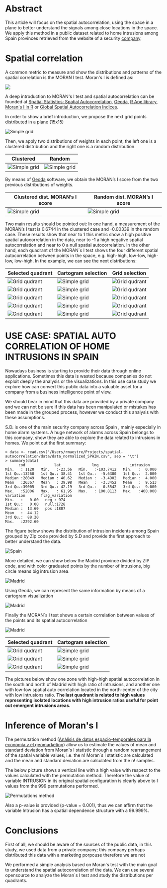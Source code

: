 Abstract
========

This article will focus on the spatial autocorrelation, using the space in a plane to better understand the signals among close locations in the space. We apply this method in a public dataset related to home intrusions among Spain provinces retrieved from the website of a security [company](http://www.conseguridad.org/cp/).




Spatial correlation
===================
A common metric to measure and show the distributions and patterns of the spatial correlation is the MORAN I test. Moran's I is defined as:

![](http://upload.wikimedia.org/math/2/c/9/2c9a9580448f41debc44790e9b5e2031.png)

A deep introduction to MORAN's I test and spatial autocorrelation can be founded at [Spatial Statistics: Spatial Autocorrelation][], [Geoda][], [R Ape library][],  [Moran's I in R][] or [Global Spatial Autocorrelation Indices][].

In order to show a brief introduction, we propose the next grid points distributed in a plane (15x15)

![Simple grid](../master/img/grid_clusteredMapNewFrame.png?raw=true "Simple grid")

Then, we apply two distributions of weights in each point, the left one is a clustered distribution and the right one is a random distribution.

Clustered | Random |
----------|----------|
![Simple grid](../master/img/grid_clusteredCartogramNewFrame.png?raw=true "Simple grid") | ![Simple grid](../master/img/grid_randomCartogramNewFrame.png?raw=true "Simple grid")  |

By means of [Geoda][] software, we obtain the MORAN’s I score from the two previous distributions of weights.


Clustered dist. MORAN’s I score | Random dist. MORAN’s I score |
----------|----------|
![Simple grid](../master/img/grid_clusteredLisaScatterPlotFrame.png?raw=true "Simple grid") | ![Simple grid](../master/img/grid_randomLisaScatterPlotFrame.png?raw=true "Simple grid")  |


Two main results should be pointed out: In one hand,  a measurement of the MORAN’s I test is 0.6744 in the clustered case and -0.00339 in the random case. These results show that near to 1 this metric show a high positive spatial autocorrelation in the data, near to -1 a high negative spatial autocorrelation and near to 0 a null spatial autocorrelation. In the other hand, each quadrant of the MORAN`s I test shows the four different spatial autocorrelation between points in the space, e.g. high-high, low-low, high-low, low-high.
In the example, we can see the next distributions:


Selected quadrant | Cartogram selection | Grid selection |
----------|----------|----------|
![Grid qudrant](../master/img/grid/quadrant1/grid_clusteredLisaScatterPlotFrame.png?raw=true "Grid qudrant") | ![Simple grid](../master/img/grid/quadrant1/grid_clusteredCartogramNewFrame.png?raw=true "Grid qudrant") | ![Grid qudrant](../master/img/grid/quadrant1/grid_clusteredMapNewFrame.png?raw=true "Grid qudrant") |
![Grid qudrant](../master/img/grid/quadrant2/grid_clusteredLisaScatterPlotFrame.png?raw=true "Grid qudrant") | ![Simple grid](../master/img/grid/quadrant2/grid_clusteredCartogramNewFrame.png?raw=true "Grid qudrant") | ![Grid qudrant](../master/img/grid/quadrant2/grid_clusteredMapNewFrame.png?raw=true "Grid qudrant") |
![Grid qudrant](../master/img/grid/quadrant3/grid_clusteredLisaScatterPlotFrame.png?raw=true "Grid qudrant") | ![Simple grid](../master/img/grid/quadrant3/grid_clusteredCartogramNewFrame.png?raw=true "Grid qudrant") | ![Grid qudrant](../master/img/grid/quadrant3/grid_clusteredMapNewFrame.png?raw=true "Grid qudrant") |
![Grid qudrant](../master/img/grid/quadrant4/grid_clusteredLisaScatterPlotFrame.png?raw=true "Grid qudrant") | ![Simple grid](../master/img/grid/quadrant4/grid_clusteredCartogramNewFrame.png?raw=true "Grid qudrant") | ![Grid qudrant](../master/img/grid/quadrant4/grid_clusteredMapNewFrame.png?raw=true "Grid qudrant") |
![Grid qudrant](../master/img/grid/quadrant5/grid_clusteredLisaScatterPlotFrame.png?raw=true "Grid qudrant") | ![Simple grid](../master/img/grid/quadrant5/grid_clusteredCartogramNewFrame.png?raw=true "Grid qudrant") | ![Grid qudrant](../master/img/grid/quadrant5/grid_clusteredMapNewFrame.png?raw=true "Grid qudrant") |



USE CASE: SPATIAL AUTO CORRELATION OF HOME INTRUSIONS IN SPAIN
==============================================================
Nowadays business is starting to provide their data through online applications. Sometimes this data is wasted because companies do not exploit deeply the analysis or the visualizations. 
In this use case study we explore how can convert this public data into a valuable asset for a company from a business intelligence point of view. 

We should bear in mind that this data are provided by a private company and we can not be sure if this data has been manipulated or mistakes has been made in the grouped process, however we conduct this analysis with these assumptions.

S.D. is one of the main security company across Spain , mainly especially in home alarm systems. A huge network of alarms across Spain belongs to this company, show they are able to explore the data related to intrusions in homes. 
We point out the first summary:

    > data <- read.csv("/Users/rmaestre/Projects/spatial-autocorrelation/data/data_normalized_SPAIN.csv", sep = "\t")
    > summary(data)
          cod             lat              lng              intrusion      
    Min.   : 1120   Min.   :-23.56   Min.   :-103.7412   Min.   :  0.000  
    1st Qu.:13260   1st Qu.: 38.41   1st Qu.:  -5.6300   1st Qu.:  2.000  
    Median :28049   Median : 40.62   Median :  -3.4902   Median :  4.000  
    Mean   :26367   Mean   : 39.98   Mean   :  -3.3452   Mean   :  9.513  
    3rd Qu.:39005   3rd Qu.: 42.19   3rd Qu.:  -0.5542   3rd Qu.:  9.000  
    Max.   :52006   Max.   : 61.95   Max.   : 100.8113   Max.   :400.000  
    variation       flag_variation
    Min.   :   0.00   neg : 974     
    1st Qu.:   0.00   null:1728     
    Median :  13.60   pos :1807     
    Mean   :  44.12                 
    3rd Qu.:  88.20                 
    Max.   :2292.60 

The figure below shows the distribution of intrusion incidents among Spain grouped by Zip code provided by S.D and provide the first approach to better understand the data.

![Spain](../master/img/qgis/spain.png?raw=true "Spain")

 More detailed, we can show below the Madrid province divided by ZIP code, and with color graduated points by the number of intrusions, big circle means big intrusion area.
 
![Madrid](../master/img/qgis/madrid.png?raw=true "Madrid")
 
Using Geoda, we can represent the same information by means of a cartogram visualization
 
![Madrid](../master/img/madridCartogramNewFrame.png?raw=true "Madrid")

Finally the MORAN`s I test shows a certain correlation between values of the points and its spatial autocorrelation
 
![Madrid](../master/img/madridLisaScatterPlotFrame.png?raw=true "Madrid")



Selected quadrant | Cartogram selection
----------|----------|
![Grid qudrant](../master/img/madrid/quadrant1/madridLisaScatterPlotFrame.png?raw=true "Grid qudrant") | ![Simple grid](../master/img/madrid/quadrant1/madridCartogramNewFrame.png?raw=true "Grid qudrant") |
![Grid qudrant](../master/img/madrid/quadrant2/madridLisaScatterPlotFrame.png?raw=true "Grid qudrant") | ![Simple grid](../master/img/madrid/quadrant2/madridCartogramNewFrame.png?raw=true "Grid qudrant") |
![Grid qudrant](../master/img/madrid/quadrant3/madridLisaScatterPlotFrame.png?raw=true "Grid qudrant") | ![Simple grid](../master/img/madrid/quadrant3/madridCartogramNewFrame.png?raw=true "Grid qudrant") |



The pictures below show one zone with high-high spatial autocorrelation in the south and north of Madrid with high ratio of intrusions, and another one  with low-low spatial auto correlation located in the north-center of the city with low intrusions ratio. **The last quadrant is related to high values representing isolated locations with high intrusion ratios useful for point out emergent intrusions areas.**
 

Inference of Moran's I
===================
The permutation method ([Análisis de datos espacio-temporales para la economía y el geomarketing][]) allow us to estimate the values of mean and standard deviation from Moran's I statistic through a random rearrangement of the spatial variable values, i.e. the n! Moran`s I statistic are calculated and the mean and standard deviation are calculated from the n! samples.

The below picture shows a vertical line  with a high value with respect to the values calculated with the permutation method. Therefore the value of variable INTRUSION in its original spatial configuration is clearly above to I values from the 999 permutations performed.

![Permutations method](../master/img/permutations_method.png?raw=true "Permutations method")

Also a p-value is provided (p-value = 0.001), thus we can affirm that the variable Intrusion has a spatial dependence structure with a 99.999%.

Conclusions
===================
First of all, we should be aware of the sources of the public data, in this study, we used data from a private company; this company perhaps distributed this data with a marketing porpouse therefore we are not

We performed a simple analysis based on Moran's test with the main goal to understand the spatial autocorrelation of the data. We can use several opensource to analyze the Moran`s I test and study the distributions per quadrants.


  [Moran's_I]: http://en.wikipedia.org/wiki/Moran's_I        "Moran's_I"
  [Moran's I in R]:  http://www.ats.ucla.edu/stat/r/faq/morans_i.htm  "Yahoo Search"
  [Spatial Statistics: Spatial Autocorrelation]:    http://libraries.mit.edu/news/category/subject-areas/gis/    "Spatial correlation"
  [Geoda]: http://geodacenter.asu.edu/ "Geoda"
  [R Ape library]: http://cran.r-project.org/web/packages/ape/ "APE R"
  [Global Spatial Autocorrelation Indices]: http://www.lpc.uottawa.ca/publications/moransi/moran.htm "GSAI"
  [Análisis de datos espacio-temporales para la economía y el geomarketing]: http://www.researchgate.net/publication/256116713_Anlisis_de_datos_espacio-temporales_para_la_economa_y_el_geomarketing "Analisis de datos espacio temporales"
